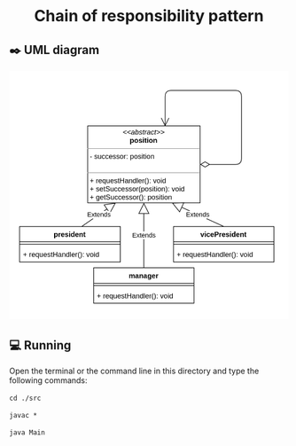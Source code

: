 <div align="center">
  <br>
  <h1>Chain of responsibility pattern</h1>
</div>



## :black_nib: UML diagram 

![](example%20diagram.png)

## 💻 Running

Open the terminal or the command line in this directory and type the following commands:

`cd ./src`

`javac *`

`java Main`
